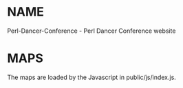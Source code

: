 # NAME

Perl-Dancer-Conference - Perl Dancer Conference website

# MAPS

The maps are loaded by the Javascript in public/js/index.js.

